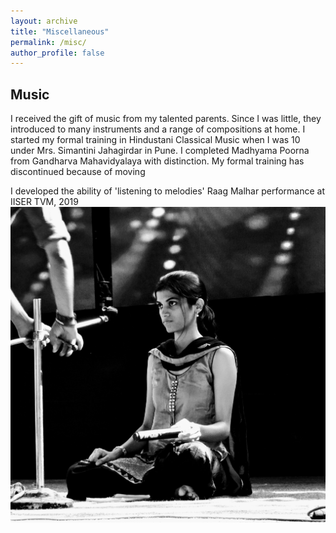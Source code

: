 ```yaml
---
layout: archive
title: "Miscellaneous"
permalink: /misc/
author_profile: false
---
```


Music
------

I received the gift of music from my talented parents. Since I was little, they introduced to many instruments and a range of compositions at home. I started my formal training in Hindustani Classical Music when I was 10 under Mrs. Simantini Jahagirdar in Pune. I completed Madhyama Poorna from Gandharva Mahavidyalaya with distinction. My formal training has discontinued because of moving 

I developed the ability of 'listening to melodies'
Raag Malhar performance at IISER TVM, 2019
![alt text](https://github.com/PatilSwarali/PatilSwarali.github.io/blob/master/images/classical.jpg "")

